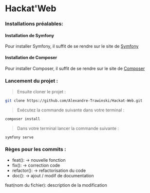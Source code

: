 <h1> Hackat'Web </h1>

### Installations préalables: 

#### Installation de Symfony
Pour installer Symfony, il suffit de se rendre sur le site de [Symfony](https://symfony.com/download)

#### Installation de Composer
Pour installer Composer, il suffit de se rendre sur le site de [Composer](https://getcomposer.org/download/)


### Lancement du projet : 

> Ensuite cloner le projet : 

```bash
git clone https://github.com/Alexandre-Trawinski/Hackat-Web.git

```
>  Exécutez la commande suivante dans votre terminal :

```bash
composer install
```

> Dans votre terminal lancer la commande suivante :

```
symfony serve
```


### Règes pour les commits :

- feat(): -> nouvelle fonction
- fix(): -> correction code
- refactor(): -> refactorisation du code
- doc(): -> ajout / modif de documentation

feat(nom du fichier): description de la modification
